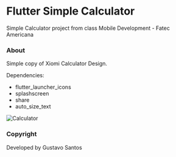 # Flutter Simple Calculator

Simple Calculator project from class Mobile Development - Fatec Americana

### About
Simple copy of Xiomi Calculator Design.<br>

Dependencies:
- flutter_launcher_icons
- splashscreen
- share
- auto_size_text

![Calculator](https://github.com/GustavoRolimSantos/simple-flutter-calculator/blob/master/demo.png)

### Copyright
Developed by Gustavo Santos